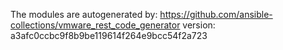 The modules are autogenerated by:
https://github.com/ansible-collections/vmware_rest_code_generator
version: a3afc0ccbc9f8b9be119614f264e9bcc54f2a723

